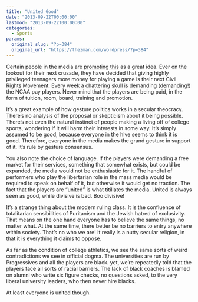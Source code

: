 ```yaml
---
title: "United Good"
date: "2013-09-22T00:00:00"
lastmod: "2013-09-22T00:00:00"
categories:
  - Sports
params:
  original_slug: "?p=384"
  original_url: "https://thezman.com/wordpress/?p=384"
---
```


Certain people in the media are <a
href="https://www.cbssports.com/g00/college-football/news/all-players-united-campaign-launched-with-apu-on-wrist-tape/?i10c.ua=1&amp;i10c.encReferrer=aHR0cHM6Ly93d3cuZ29vZ2xlLmNvbS8%3d&amp;i10c.dv=22"
rel="noopener" target="_blank">promoting this</a> as a great idea. Ever
on the lookout for their next crusade, they have decided that giving
highly privileged teenagers more money for playing a game is their next
Civil Rights Movement. Every week a chattering skull is demanding
(demanding!) the NCAA pay players. Never mind that the players are being
paid, in the form of tuition, room, board, training and promotion.

It’s a great example of how gesture politics works in a secular
theocracy. There’s no analysis of the proposal or skepticism about it
being possible. There’s not even the natural instinct of people making a
living off of college sports, wondering if it will harm their interests
in some way. It’s simply assumed to be good, because everyone in the
hive seems to think it is good. Therefore, everyone in the media makes
the grand gesture in support of it. It’s rule by gesture consensus.

You also note the choice of language. If the players were demanding a
free market for their services, something that somewhat exists, but
could be expanded, the media would not be enthusiastic for it. The
handful of performers who play the libertarian role in the mass media
would be required to speak on behalf of it, but otherwise it would get
no traction. The fact that the players are “united” is what titillates
the media. United is always seen as good, while divisive is bad. Boo
divisive!

It’s a strange thing about the modern ruling class. It is the confluence
of totalitarian sensibilities of Puritanism and the Jewish hatred of
exclusivity. That means on the one hand everyone has to believe the same
things, no matter what. At the same time, there better be no barriers to
entry anywhere within society. That’s no who we are! It really is a
nutty secular religion, in that it is everything it claims to oppose.

As far as the condition of college athletics, we see the same sorts of
weird contradictions we see in official dogma. The universities are run
by Progressives and all the players are black. yet, we’re repeatedly
told that the players face all sorts of racial barriers. The lack of
black coaches is blamed on alumni who write six figure checks, no
questions asked, to the very liberal university leaders, who then never
hire blacks.

At least everyone is united though.
